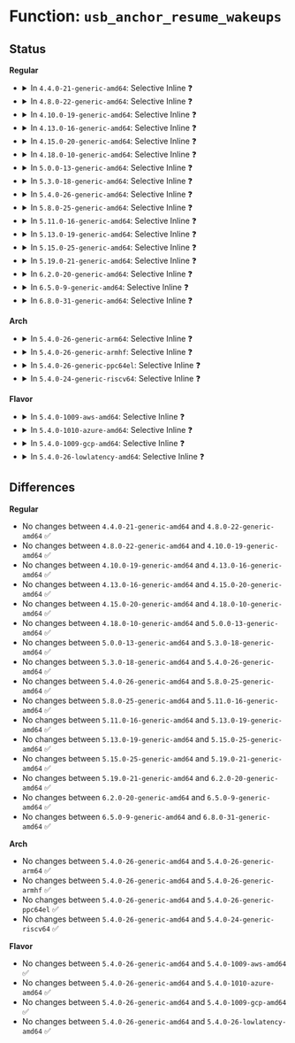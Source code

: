 # Function: <code>usb_anchor_resume_wakeups</code>

## Status
<b>Regular</b>
<ul>
<li>
<details>
<summary>In <code>4.4.0-21-generic-amd64</code>: Selective Inline ❓</summary>

```c
void usb_anchor_resume_wakeups(struct usb_anchor * anchor)
```

```json
{
  "name": "usb_anchor_resume_wakeups",
  "collision_type": "Unique Global",
  "inline_type": "Selective",
  "funcs": [
    {
      "addr": 18446744071585204672,
      "name": "usb_anchor_resume_wakeups",
      "external": true,
      "loc": "drivers/usb/core/urb.c:874",
      "file": "drivers/usb/core/urb.c",
      "inline": "not declared, inlined",
      "caller_inline": [],
      "caller_func": [
        "drivers/usb/core/hcd.c:__usb_hcd_giveback_urb"
      ]
    }
  ],
  "symbols": [
    {
      "addr": 18446744071585204672,
      "name": "usb_anchor_resume_wakeups",
      "section": ".text",
      "bind": "STB_GLOBAL",
      "size": 54
    }
  ]
}
```
</details>
</li>
<li>
<details>
<summary>In <code>4.8.0-22-generic-amd64</code>: Selective Inline ❓</summary>

```c
void usb_anchor_resume_wakeups(struct usb_anchor * anchor)
```

```json
{
  "name": "usb_anchor_resume_wakeups",
  "collision_type": "Unique Global",
  "inline_type": "Selective",
  "funcs": [
    {
      "addr": 18446744071585596832,
      "name": "usb_anchor_resume_wakeups",
      "external": true,
      "loc": "drivers/usb/core/urb.c:874",
      "file": "drivers/usb/core/urb.c",
      "inline": "not declared, inlined",
      "caller_inline": [],
      "caller_func": [
        "drivers/usb/core/hcd.c:__usb_hcd_giveback_urb"
      ]
    }
  ],
  "symbols": [
    {
      "addr": 18446744071585596832,
      "name": "usb_anchor_resume_wakeups",
      "section": ".text",
      "bind": "STB_GLOBAL",
      "size": 57
    }
  ]
}
```
</details>
</li>
<li>
<details>
<summary>In <code>4.10.0-19-generic-amd64</code>: Selective Inline ❓</summary>

```c
void usb_anchor_resume_wakeups(struct usb_anchor * anchor)
```

```json
{
  "name": "usb_anchor_resume_wakeups",
  "collision_type": "Unique Global",
  "inline_type": "Selective",
  "funcs": [
    {
      "addr": 18446744071585784400,
      "name": "usb_anchor_resume_wakeups",
      "external": true,
      "loc": "drivers/usb/core/urb.c:874",
      "file": "drivers/usb/core/urb.c",
      "inline": "not declared, inlined",
      "caller_inline": [],
      "caller_func": [
        "drivers/usb/core/hcd.c:__usb_hcd_giveback_urb"
      ]
    }
  ],
  "symbols": [
    {
      "addr": 18446744071585784400,
      "name": "usb_anchor_resume_wakeups",
      "section": ".text",
      "bind": "STB_GLOBAL",
      "size": 57
    }
  ]
}
```
</details>
</li>
<li>
<details>
<summary>In <code>4.13.0-16-generic-amd64</code>: Selective Inline ❓</summary>

```c
void usb_anchor_resume_wakeups(struct usb_anchor * anchor)
```

```json
{
  "name": "usb_anchor_resume_wakeups",
  "collision_type": "Unique Global",
  "inline_type": "Selective",
  "funcs": [
    {
      "addr": 18446744071585869216,
      "name": "usb_anchor_resume_wakeups",
      "external": true,
      "loc": "drivers/usb/core/urb.c:874",
      "file": "drivers/usb/core/urb.c",
      "inline": "not declared, inlined",
      "caller_inline": [],
      "caller_func": [
        "drivers/usb/core/hcd.c:__usb_hcd_giveback_urb"
      ]
    }
  ],
  "symbols": [
    {
      "addr": 18446744071585869216,
      "name": "usb_anchor_resume_wakeups",
      "section": ".text",
      "bind": "STB_GLOBAL",
      "size": 58
    }
  ]
}
```
</details>
</li>
<li>
<details>
<summary>In <code>4.15.0-20-generic-amd64</code>: Selective Inline ❓</summary>

```c
void usb_anchor_resume_wakeups(struct usb_anchor * anchor)
```

```json
{
  "name": "usb_anchor_resume_wakeups",
  "collision_type": "Unique Global",
  "inline_type": "Selective",
  "funcs": [
    {
      "addr": 18446744071586309216,
      "name": "usb_anchor_resume_wakeups",
      "external": true,
      "loc": "drivers/usb/core/urb.c:897",
      "file": "drivers/usb/core/urb.c",
      "inline": "not declared, inlined",
      "caller_inline": [],
      "caller_func": [
        "drivers/usb/core/hcd.c:__usb_hcd_giveback_urb"
      ]
    }
  ],
  "symbols": [
    {
      "addr": 18446744071586309216,
      "name": "usb_anchor_resume_wakeups",
      "section": ".text",
      "bind": "STB_GLOBAL",
      "size": 60
    }
  ]
}
```
</details>
</li>
<li>
<details>
<summary>In <code>4.18.0-10-generic-amd64</code>: Selective Inline ❓</summary>

```c
void usb_anchor_resume_wakeups(struct usb_anchor * anchor)
```

```json
{
  "name": "usb_anchor_resume_wakeups",
  "collision_type": "Unique Global",
  "inline_type": "Selective",
  "funcs": [
    {
      "addr": 18446744071586567968,
      "name": "usb_anchor_resume_wakeups",
      "external": true,
      "loc": "drivers/usb/core/urb.c:902",
      "file": "drivers/usb/core/urb.c",
      "inline": "not declared, inlined",
      "caller_inline": [],
      "caller_func": [
        "drivers/usb/core/hcd.c:__usb_hcd_giveback_urb"
      ]
    }
  ],
  "symbols": [
    {
      "addr": 18446744071586567968,
      "name": "usb_anchor_resume_wakeups",
      "section": ".text",
      "bind": "STB_GLOBAL",
      "size": 59
    }
  ]
}
```
</details>
</li>
<li>
<details>
<summary>In <code>5.0.0-13-generic-amd64</code>: Selective Inline ❓</summary>

```c
void usb_anchor_resume_wakeups(struct usb_anchor * anchor)
```

```json
{
  "name": "usb_anchor_resume_wakeups",
  "collision_type": "Unique Global",
  "inline_type": "Selective",
  "funcs": [
    {
      "addr": 18446744071586717024,
      "name": "usb_anchor_resume_wakeups",
      "external": true,
      "loc": "drivers/usb/core/urb.c:902",
      "file": "drivers/usb/core/urb.c",
      "inline": "not declared, inlined",
      "caller_inline": [],
      "caller_func": [
        "drivers/usb/core/hcd.c:__usb_hcd_giveback_urb"
      ]
    }
  ],
  "symbols": [
    {
      "addr": 18446744071586717024,
      "name": "usb_anchor_resume_wakeups",
      "section": ".text",
      "bind": "STB_GLOBAL",
      "size": 59
    }
  ]
}
```
</details>
</li>
<li>
<details>
<summary>In <code>5.3.0-18-generic-amd64</code>: Selective Inline ❓</summary>

```c
void usb_anchor_resume_wakeups(struct usb_anchor * anchor)
```

```json
{
  "name": "usb_anchor_resume_wakeups",
  "collision_type": "Unique Global",
  "inline_type": "Selective",
  "funcs": [
    {
      "addr": 18446744071586972192,
      "name": "usb_anchor_resume_wakeups",
      "external": true,
      "loc": "drivers/usb/core/urb.c:901",
      "file": "drivers/usb/core/urb.c",
      "inline": "not declared, inlined",
      "caller_inline": [],
      "caller_func": [
        "drivers/usb/core/hcd.c:__usb_hcd_giveback_urb"
      ]
    }
  ],
  "symbols": [
    {
      "addr": 18446744071586972192,
      "name": "usb_anchor_resume_wakeups",
      "section": ".text",
      "bind": "STB_GLOBAL",
      "size": 57
    }
  ]
}
```
</details>
</li>
<li>
<details>
<summary>In <code>5.4.0-26-generic-amd64</code>: Selective Inline ❓</summary>

```c
void usb_anchor_resume_wakeups(struct usb_anchor * anchor)
```

```json
{
  "name": "usb_anchor_resume_wakeups",
  "collision_type": "Unique Global",
  "inline_type": "Selective",
  "funcs": [
    {
      "addr": 18446744071587171232,
      "name": "usb_anchor_resume_wakeups",
      "external": true,
      "loc": "drivers/usb/core/urb.c:902",
      "file": "drivers/usb/core/urb.c",
      "inline": "not declared, inlined",
      "caller_inline": [],
      "caller_func": [
        "drivers/usb/core/hcd.c:__usb_hcd_giveback_urb"
      ]
    }
  ],
  "symbols": [
    {
      "addr": 18446744071587171232,
      "name": "usb_anchor_resume_wakeups",
      "section": ".text",
      "bind": "STB_GLOBAL",
      "size": 57
    }
  ]
}
```
</details>
</li>
<li>
<details>
<summary>In <code>5.8.0-25-generic-amd64</code>: Selective Inline ❓</summary>

```c
void usb_anchor_resume_wakeups(struct usb_anchor * anchor)
```

```json
{
  "name": "usb_anchor_resume_wakeups",
  "collision_type": "Unique Global",
  "inline_type": "Selective",
  "funcs": [
    {
      "addr": 18446744071588020400,
      "name": "usb_anchor_resume_wakeups",
      "external": true,
      "loc": "drivers/usb/core/urb.c:902",
      "file": "drivers/usb/core/urb.c",
      "inline": "not declared, inlined",
      "caller_inline": [],
      "caller_func": [
        "drivers/usb/core/hcd.c:__usb_hcd_giveback_urb"
      ]
    }
  ],
  "symbols": [
    {
      "addr": 18446744071588020400,
      "name": "usb_anchor_resume_wakeups",
      "section": ".text",
      "bind": "STB_GLOBAL",
      "size": 57
    }
  ]
}
```
</details>
</li>
<li>
<details>
<summary>In <code>5.11.0-16-generic-amd64</code>: Selective Inline ❓</summary>

```c
void usb_anchor_resume_wakeups(struct usb_anchor * anchor)
```

```json
{
  "name": "usb_anchor_resume_wakeups",
  "collision_type": "Unique Global",
  "inline_type": "Selective",
  "funcs": [
    {
      "addr": 18446744071588068208,
      "name": "usb_anchor_resume_wakeups",
      "external": true,
      "loc": "drivers/usb/core/urb.c:930",
      "file": "drivers/usb/core/urb.c",
      "inline": "not declared, inlined",
      "caller_inline": [],
      "caller_func": [
        "drivers/usb/core/hcd.c:__usb_hcd_giveback_urb"
      ]
    }
  ],
  "symbols": [
    {
      "addr": 18446744071588068208,
      "name": "usb_anchor_resume_wakeups",
      "section": ".text",
      "bind": "STB_GLOBAL",
      "size": 57
    }
  ]
}
```
</details>
</li>
<li>
<details>
<summary>In <code>5.13.0-19-generic-amd64</code>: Selective Inline ❓</summary>

```c
void usb_anchor_resume_wakeups(struct usb_anchor * anchor)
```

```json
{
  "name": "usb_anchor_resume_wakeups",
  "collision_type": "Unique Global",
  "inline_type": "Selective",
  "funcs": [
    {
      "addr": 18446744071587950992,
      "name": "usb_anchor_resume_wakeups",
      "external": true,
      "loc": "drivers/usb/core/urb.c:930",
      "file": "drivers/usb/core/urb.c",
      "inline": "not declared, inlined",
      "caller_inline": [],
      "caller_func": [
        "drivers/usb/core/hcd.c:__usb_hcd_giveback_urb"
      ]
    }
  ],
  "symbols": [
    {
      "addr": 18446744071587950992,
      "name": "usb_anchor_resume_wakeups",
      "section": ".text",
      "bind": "STB_GLOBAL",
      "size": 57
    }
  ]
}
```
</details>
</li>
<li>
<details>
<summary>In <code>5.15.0-25-generic-amd64</code>: Selective Inline ❓</summary>

```c
void usb_anchor_resume_wakeups(struct usb_anchor * anchor)
```

```json
{
  "name": "usb_anchor_resume_wakeups",
  "collision_type": "Unique Global",
  "inline_type": "Selective",
  "funcs": [
    {
      "addr": 18446744071588561632,
      "name": "usb_anchor_resume_wakeups",
      "external": true,
      "loc": "drivers/usb/core/urb.c:951",
      "file": "drivers/usb/core/urb.c",
      "inline": "not declared, inlined",
      "caller_inline": [],
      "caller_func": [
        "drivers/usb/core/hcd.c:__usb_hcd_giveback_urb"
      ]
    }
  ],
  "symbols": [
    {
      "addr": 18446744071588561632,
      "name": "usb_anchor_resume_wakeups",
      "section": ".text",
      "bind": "STB_GLOBAL",
      "size": 57
    }
  ]
}
```
</details>
</li>
<li>
<details>
<summary>In <code>5.19.0-21-generic-amd64</code>: Selective Inline ❓</summary>

```c
void usb_anchor_resume_wakeups(struct usb_anchor * anchor)
```

```json
{
  "name": "usb_anchor_resume_wakeups",
  "collision_type": "Unique Global",
  "inline_type": "Selective",
  "funcs": [
    {
      "addr": 18446744071589972096,
      "name": "usb_anchor_resume_wakeups",
      "external": true,
      "loc": "drivers/usb/core/urb.c:951",
      "file": "drivers/usb/core/urb.c",
      "inline": "not declared, inlined",
      "caller_inline": [],
      "caller_func": [
        "drivers/usb/core/hcd.c:__usb_hcd_giveback_urb"
      ]
    }
  ],
  "symbols": [
    {
      "addr": 18446744071589972096,
      "name": "usb_anchor_resume_wakeups",
      "section": ".text",
      "bind": "STB_GLOBAL",
      "size": 85
    }
  ]
}
```
</details>
</li>
<li>
<details>
<summary>In <code>6.2.0-20-generic-amd64</code>: Selective Inline ❓</summary>

```c
void usb_anchor_resume_wakeups(struct usb_anchor * anchor)
```

```json
{
  "name": "usb_anchor_resume_wakeups",
  "collision_type": "Unique Global",
  "inline_type": "Selective",
  "funcs": [
    {
      "addr": 18446744071591565360,
      "name": "usb_anchor_resume_wakeups",
      "external": true,
      "loc": "drivers/usb/core/urb.c:953",
      "file": "drivers/usb/core/urb.c",
      "inline": "not declared, inlined",
      "caller_inline": [],
      "caller_func": [
        "drivers/usb/core/hcd.c:__usb_hcd_giveback_urb"
      ]
    }
  ],
  "symbols": [
    {
      "addr": 18446744071591565360,
      "name": "usb_anchor_resume_wakeups",
      "section": ".text",
      "bind": "STB_GLOBAL",
      "size": 85
    }
  ]
}
```
</details>
</li>
<li>
<details>
<summary>In <code>6.5.0-9-generic-amd64</code>: Selective Inline ❓</summary>

```c
void usb_anchor_resume_wakeups(struct usb_anchor * anchor)
```

```json
{
  "name": "usb_anchor_resume_wakeups",
  "collision_type": "Unique Global",
  "inline_type": "Selective",
  "funcs": [
    {
      "addr": 18446744071591987120,
      "name": "usb_anchor_resume_wakeups",
      "external": true,
      "loc": "drivers/usb/core/urb.c:953",
      "file": "drivers/usb/core/urb.c",
      "inline": "not declared, inlined",
      "caller_inline": [],
      "caller_func": [
        "drivers/usb/core/hcd.c:__usb_hcd_giveback_urb"
      ]
    }
  ],
  "symbols": [
    {
      "addr": 18446744071591987120,
      "name": "usb_anchor_resume_wakeups",
      "section": ".text",
      "bind": "STB_GLOBAL",
      "size": 85
    }
  ]
}
```
</details>
</li>
<li>
<details>
<summary>In <code>6.8.0-31-generic-amd64</code>: Selective Inline ❓</summary>

```c
void usb_anchor_resume_wakeups(struct usb_anchor * anchor)
```

```json
{
  "name": "usb_anchor_resume_wakeups",
  "collision_type": "Unique Global",
  "inline_type": "Selective",
  "funcs": [
    {
      "addr": 18446744071592727040,
      "name": "usb_anchor_resume_wakeups",
      "external": true,
      "loc": "drivers/usb/core/urb.c:938",
      "file": "drivers/usb/core/urb.c",
      "inline": "not declared, inlined",
      "caller_inline": [],
      "caller_func": [
        "drivers/usb/core/hcd.c:__usb_hcd_giveback_urb"
      ]
    }
  ],
  "symbols": [
    {
      "addr": 18446744071592727040,
      "name": "usb_anchor_resume_wakeups",
      "section": ".text",
      "bind": "STB_GLOBAL",
      "size": 85
    }
  ]
}
```
</details>
</li>
</ul>
<b>Arch</b>
<ul>
<li>
<details>
<summary>In <code>5.4.0-26-generic-arm64</code>: Selective Inline ❓</summary>

```c
void usb_anchor_resume_wakeups(struct usb_anchor * anchor)
```

```json
{
  "name": "usb_anchor_resume_wakeups",
  "collision_type": "Unique Global",
  "inline_type": "Selective",
  "funcs": [
    {
      "addr": 18446603336500251056,
      "name": "usb_anchor_resume_wakeups",
      "external": true,
      "loc": "drivers/usb/core/urb.c:902",
      "file": "drivers/usb/core/urb.c",
      "inline": "not declared, inlined",
      "caller_inline": [],
      "caller_func": [
        "drivers/usb/core/hcd.c:__usb_hcd_giveback_urb"
      ]
    }
  ],
  "symbols": [
    {
      "addr": 18446603336500251056,
      "name": "usb_anchor_resume_wakeups",
      "section": ".text",
      "bind": "STB_GLOBAL",
      "size": 136
    }
  ]
}
```
</details>
</li>
<li>
<details>
<summary>In <code>5.4.0-26-generic-armhf</code>: Selective Inline ❓</summary>

```c
void usb_anchor_resume_wakeups(struct usb_anchor * anchor)
```

```json
{
  "name": "usb_anchor_resume_wakeups",
  "collision_type": "Unique Global",
  "inline_type": "Selective",
  "funcs": [
    {
      "addr": 3232725392,
      "name": "usb_anchor_resume_wakeups",
      "external": true,
      "loc": "drivers/usb/core/urb.c:902",
      "file": "drivers/usb/core/urb.c",
      "inline": "not declared, inlined",
      "caller_inline": [],
      "caller_func": [
        "drivers/usb/core/hcd.c:__usb_hcd_giveback_urb"
      ]
    }
  ],
  "symbols": [
    {
      "addr": 3232725392,
      "name": "usb_anchor_resume_wakeups",
      "section": ".text",
      "bind": "STB_GLOBAL",
      "size": 100
    }
  ]
}
```
</details>
</li>
<li>
<details>
<summary>In <code>5.4.0-26-generic-ppc64el</code>: Selective Inline ❓</summary>

```c
void usb_anchor_resume_wakeups(struct usb_anchor * anchor)
```

```json
{
  "name": "usb_anchor_resume_wakeups",
  "collision_type": "Unique Global",
  "inline_type": "Selective",
  "funcs": [
    {
      "addr": 13835058055293546480,
      "name": "usb_anchor_resume_wakeups",
      "external": true,
      "loc": "drivers/usb/core/urb.c:902",
      "file": "drivers/usb/core/urb.c",
      "inline": "not declared, inlined",
      "caller_inline": [],
      "caller_func": [
        "drivers/usb/core/hcd.c:__usb_hcd_giveback_urb"
      ]
    }
  ],
  "symbols": [
    {
      "addr": 13835058055293546480,
      "name": "usb_anchor_resume_wakeups",
      "section": ".text",
      "bind": "STB_GLOBAL",
      "size": 120
    }
  ]
}
```
</details>
</li>
<li>
<details>
<summary>In <code>5.4.0-24-generic-riscv64</code>: Selective Inline ❓</summary>

```c
void usb_anchor_resume_wakeups(struct usb_anchor * anchor)
```

```json
{
  "name": "usb_anchor_resume_wakeups",
  "collision_type": "Unique Global",
  "inline_type": "Selective",
  "funcs": [
    {
      "addr": 18446743936277167660,
      "name": "usb_anchor_resume_wakeups",
      "external": true,
      "loc": "drivers/usb/core/urb.c:902",
      "file": "drivers/usb/core/urb.c",
      "inline": "not declared, inlined",
      "caller_inline": [],
      "caller_func": [
        "drivers/usb/core/hcd.c:__usb_hcd_giveback_urb"
      ]
    }
  ],
  "symbols": [
    {
      "addr": 18446743936277167660,
      "name": "usb_anchor_resume_wakeups",
      "section": ".text",
      "bind": "STB_GLOBAL",
      "size": 84
    }
  ]
}
```
</details>
</li>
</ul>
<b>Flavor</b>
<ul>
<li>
<details>
<summary>In <code>5.4.0-1009-aws-amd64</code>: Selective Inline ❓</summary>

```c
void usb_anchor_resume_wakeups(struct usb_anchor * anchor)
```

```json
{
  "name": "usb_anchor_resume_wakeups",
  "collision_type": "Unique Global",
  "inline_type": "Selective",
  "funcs": [
    {
      "addr": 18446744071586877312,
      "name": "usb_anchor_resume_wakeups",
      "external": true,
      "loc": "drivers/usb/core/urb.c:902",
      "file": "drivers/usb/core/urb.c",
      "inline": "not declared, inlined",
      "caller_inline": [],
      "caller_func": [
        "drivers/usb/core/hcd.c:__usb_hcd_giveback_urb"
      ]
    }
  ],
  "symbols": [
    {
      "addr": 18446744071586877312,
      "name": "usb_anchor_resume_wakeups",
      "section": ".text",
      "bind": "STB_GLOBAL",
      "size": 57
    }
  ]
}
```
</details>
</li>
<li>
<details>
<summary>In <code>5.4.0-1010-azure-amd64</code>: Selective Inline ❓</summary>

```c
void usb_anchor_resume_wakeups(struct usb_anchor * anchor)
```

```json
{
  "name": "usb_anchor_resume_wakeups",
  "collision_type": "Unique Global",
  "inline_type": "Selective",
  "funcs": [
    {
      "addr": 18446744071586818448,
      "name": "usb_anchor_resume_wakeups",
      "external": true,
      "loc": "drivers/usb/core/urb.c:902",
      "file": "drivers/usb/core/urb.c",
      "inline": "not declared, inlined",
      "caller_inline": [],
      "caller_func": [
        "drivers/usb/core/hcd.c:__usb_hcd_giveback_urb"
      ]
    }
  ],
  "symbols": [
    {
      "addr": 18446744071586818448,
      "name": "usb_anchor_resume_wakeups",
      "section": ".text",
      "bind": "STB_GLOBAL",
      "size": 57
    }
  ]
}
```
</details>
</li>
<li>
<details>
<summary>In <code>5.4.0-1009-gcp-amd64</code>: Selective Inline ❓</summary>

```c
void usb_anchor_resume_wakeups(struct usb_anchor * anchor)
```

```json
{
  "name": "usb_anchor_resume_wakeups",
  "collision_type": "Unique Global",
  "inline_type": "Selective",
  "funcs": [
    {
      "addr": 18446744071587125792,
      "name": "usb_anchor_resume_wakeups",
      "external": true,
      "loc": "drivers/usb/core/urb.c:902",
      "file": "drivers/usb/core/urb.c",
      "inline": "not declared, inlined",
      "caller_inline": [],
      "caller_func": [
        "drivers/usb/core/hcd.c:__usb_hcd_giveback_urb"
      ]
    }
  ],
  "symbols": [
    {
      "addr": 18446744071587125792,
      "name": "usb_anchor_resume_wakeups",
      "section": ".text",
      "bind": "STB_GLOBAL",
      "size": 57
    }
  ]
}
```
</details>
</li>
<li>
<details>
<summary>In <code>5.4.0-26-lowlatency-amd64</code>: Selective Inline ❓</summary>

```c
void usb_anchor_resume_wakeups(struct usb_anchor * anchor)
```

```json
{
  "name": "usb_anchor_resume_wakeups",
  "collision_type": "Unique Global",
  "inline_type": "Selective",
  "funcs": [
    {
      "addr": 18446744071587232896,
      "name": "usb_anchor_resume_wakeups",
      "external": true,
      "loc": "drivers/usb/core/urb.c:902",
      "file": "drivers/usb/core/urb.c",
      "inline": "not declared, inlined",
      "caller_inline": [],
      "caller_func": [
        "drivers/usb/core/hcd.c:__usb_hcd_giveback_urb"
      ]
    }
  ],
  "symbols": [
    {
      "addr": 18446744071587232896,
      "name": "usb_anchor_resume_wakeups",
      "section": ".text",
      "bind": "STB_GLOBAL",
      "size": 57
    }
  ]
}
```
</details>
</li>
</ul>

## Differences
<b>Regular</b>
<ul>
<li>
No changes between <code>4.4.0-21-generic-amd64</code> and <code>4.8.0-22-generic-amd64</code> ✅
</li>
<li>
No changes between <code>4.8.0-22-generic-amd64</code> and <code>4.10.0-19-generic-amd64</code> ✅
</li>
<li>
No changes between <code>4.10.0-19-generic-amd64</code> and <code>4.13.0-16-generic-amd64</code> ✅
</li>
<li>
No changes between <code>4.13.0-16-generic-amd64</code> and <code>4.15.0-20-generic-amd64</code> ✅
</li>
<li>
No changes between <code>4.15.0-20-generic-amd64</code> and <code>4.18.0-10-generic-amd64</code> ✅
</li>
<li>
No changes between <code>4.18.0-10-generic-amd64</code> and <code>5.0.0-13-generic-amd64</code> ✅
</li>
<li>
No changes between <code>5.0.0-13-generic-amd64</code> and <code>5.3.0-18-generic-amd64</code> ✅
</li>
<li>
No changes between <code>5.3.0-18-generic-amd64</code> and <code>5.4.0-26-generic-amd64</code> ✅
</li>
<li>
No changes between <code>5.4.0-26-generic-amd64</code> and <code>5.8.0-25-generic-amd64</code> ✅
</li>
<li>
No changes between <code>5.8.0-25-generic-amd64</code> and <code>5.11.0-16-generic-amd64</code> ✅
</li>
<li>
No changes between <code>5.11.0-16-generic-amd64</code> and <code>5.13.0-19-generic-amd64</code> ✅
</li>
<li>
No changes between <code>5.13.0-19-generic-amd64</code> and <code>5.15.0-25-generic-amd64</code> ✅
</li>
<li>
No changes between <code>5.15.0-25-generic-amd64</code> and <code>5.19.0-21-generic-amd64</code> ✅
</li>
<li>
No changes between <code>5.19.0-21-generic-amd64</code> and <code>6.2.0-20-generic-amd64</code> ✅
</li>
<li>
No changes between <code>6.2.0-20-generic-amd64</code> and <code>6.5.0-9-generic-amd64</code> ✅
</li>
<li>
No changes between <code>6.5.0-9-generic-amd64</code> and <code>6.8.0-31-generic-amd64</code> ✅
</li>
</ul>
<b>Arch</b>
<ul>
<li>
No changes between <code>5.4.0-26-generic-amd64</code> and <code>5.4.0-26-generic-arm64</code> ✅
</li>
<li>
No changes between <code>5.4.0-26-generic-amd64</code> and <code>5.4.0-26-generic-armhf</code> ✅
</li>
<li>
No changes between <code>5.4.0-26-generic-amd64</code> and <code>5.4.0-26-generic-ppc64el</code> ✅
</li>
<li>
No changes between <code>5.4.0-26-generic-amd64</code> and <code>5.4.0-24-generic-riscv64</code> ✅
</li>
</ul>
<b>Flavor</b>
<ul>
<li>
No changes between <code>5.4.0-26-generic-amd64</code> and <code>5.4.0-1009-aws-amd64</code> ✅
</li>
<li>
No changes between <code>5.4.0-26-generic-amd64</code> and <code>5.4.0-1010-azure-amd64</code> ✅
</li>
<li>
No changes between <code>5.4.0-26-generic-amd64</code> and <code>5.4.0-1009-gcp-amd64</code> ✅
</li>
<li>
No changes between <code>5.4.0-26-generic-amd64</code> and <code>5.4.0-26-lowlatency-amd64</code> ✅
</li>
</ul>
